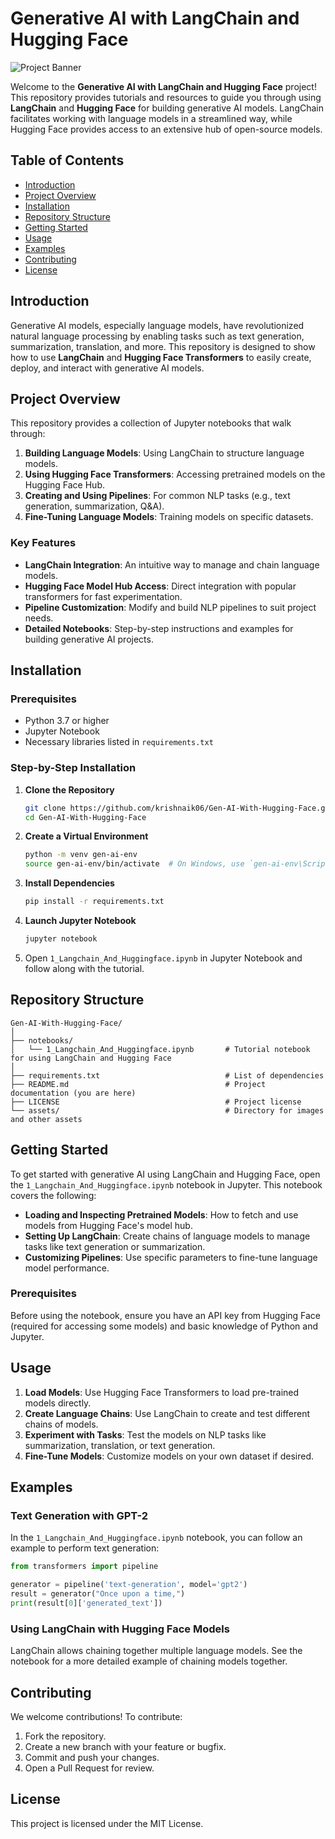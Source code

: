 # Generative AI with LangChain and Hugging Face

![Project Banner](https://path-to-image.com/banner.png)

Welcome to the **Generative AI with LangChain and Hugging Face** project! This repository provides tutorials and resources to guide you through using **LangChain** and **Hugging Face** for building generative AI models. LangChain facilitates working with language models in a streamlined way, while Hugging Face provides access to an extensive hub of open-source models.

## Table of Contents
- [Introduction](#introduction)
- [Project Overview](#project-overview)
- [Installation](#installation)
- [Repository Structure](#repository-structure)
- [Getting Started](#getting-started)
- [Usage](#usage)
- [Examples](#examples)
- [Contributing](#contributing)
- [License](#license)

## Introduction

Generative AI models, especially language models, have revolutionized natural language processing by enabling tasks such as text generation, summarization, translation, and more. This repository is designed to show how to use **LangChain** and **Hugging Face Transformers** to easily create, deploy, and interact with generative AI models.

## Project Overview

This repository provides a collection of Jupyter notebooks that walk through:

1. **Building Language Models**: Using LangChain to structure language models.
2. **Using Hugging Face Transformers**: Accessing pretrained models on the Hugging Face Hub.
3. **Creating and Using Pipelines**: For common NLP tasks (e.g., text generation, summarization, Q&A).
4. **Fine-Tuning Language Models**: Training models on specific datasets.

### Key Features
- **LangChain Integration**: An intuitive way to manage and chain language models.
- **Hugging Face Model Hub Access**: Direct integration with popular transformers for fast experimentation.
- **Pipeline Customization**: Modify and build NLP pipelines to suit project needs.
- **Detailed Notebooks**: Step-by-step instructions and examples for building generative AI projects.

## Installation

### Prerequisites

- Python 3.7 or higher
- Jupyter Notebook
- Necessary libraries listed in `requirements.txt`

### Step-by-Step Installation

1. **Clone the Repository**

    ```bash
    git clone https://github.com/krishnaik06/Gen-AI-With-Hugging-Face.git
    cd Gen-AI-With-Hugging-Face
    ```

2. **Create a Virtual Environment**

    ```bash
    python -m venv gen-ai-env
    source gen-ai-env/bin/activate  # On Windows, use `gen-ai-env\Scripts\activate`
    ```

3. **Install Dependencies**

    ```bash
    pip install -r requirements.txt
    ```

4. **Launch Jupyter Notebook**

    ```bash
    jupyter notebook
    ```

5. Open `1_Langchain_And_Huggingface.ipynb` in Jupyter Notebook and follow along with the tutorial.

## Repository Structure

```plaintext
Gen-AI-With-Hugging-Face/
│
├── notebooks/
│   └── 1_Langchain_And_Huggingface.ipynb       # Tutorial notebook for using LangChain and Hugging Face
│
├── requirements.txt                            # List of dependencies
├── README.md                                   # Project documentation (you are here)
├── LICENSE                                     # Project license
└── assets/                                     # Directory for images and other assets
```

## Getting Started

To get started with generative AI using LangChain and Hugging Face, open the `1_Langchain_And_Huggingface.ipynb` notebook in Jupyter. This notebook covers the following:

- **Loading and Inspecting Pretrained Models**: How to fetch and use models from Hugging Face's model hub.
- **Setting Up LangChain**: Create chains of language models to manage tasks like text generation or summarization.
- **Customizing Pipelines**: Use specific parameters to fine-tune language model performance.

### Prerequisites

Before using the notebook, ensure you have an API key from Hugging Face (required for accessing some models) and basic knowledge of Python and Jupyter.

## Usage

1. **Load Models**: Use Hugging Face Transformers to load pre-trained models directly.
2. **Create Language Chains**: Use LangChain to create and test different chains of models.
3. **Experiment with Tasks**: Test the models on NLP tasks like summarization, translation, or text generation.
4. **Fine-Tune Models**: Customize models on your own dataset if desired.

## Examples

### Text Generation with GPT-2

In the `1_Langchain_And_Huggingface.ipynb` notebook, you can follow an example to perform text generation:

```python
from transformers import pipeline

generator = pipeline('text-generation', model='gpt2')
result = generator("Once upon a time,")
print(result[0]['generated_text'])
```

### Using LangChain with Hugging Face Models

LangChain allows chaining together multiple language models. See the notebook for a more detailed example of chaining models together.

## Contributing

We welcome contributions! To contribute:

1. Fork the repository.
2. Create a new branch with your feature or bugfix.
3. Commit and push your changes.
4. Open a Pull Request for review.

## License

This project is licensed under the MIT License.
